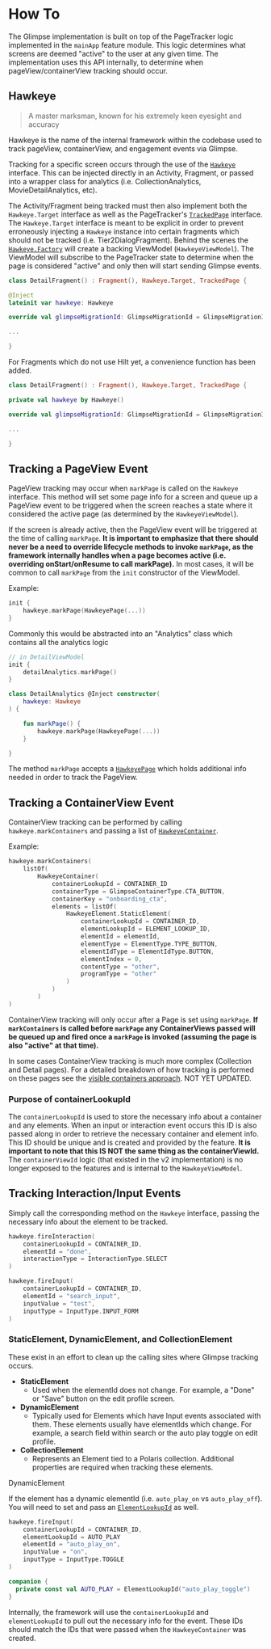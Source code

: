 # How To

The Glimpse implementation is built on top of the PageTracker logic implemented in the `mainApp` feature module. This logic determines what screens are deemed "active" to the user at any given time. The implementation uses this API internally, to determine when pageView/containerView tracking should occur.

## Hawkeye

> A master marksman, known for his extremely keen eyesight and accuracy

Hawkeye is the name of the internal framework within the codebase used to track pageView, containerView, and engagement events via Glimpse.

Tracking for a specific screen occurs through the use of the [`Hawkeye`](https://github.bamtech.co/Android/Dmgz/blob/development/features/analyticsGlimpseApi/src/main/java/com/bamtechmedia/dominguez/analytics/glimpse/hawkeye/Hawkeye.kt) interface. This can be injected directly in an Activity, Fragment, or passed into a wrapper class for analytics (i.e. CollectionAnalytics, MovieDetailAnalytics, etc).

The Activity/Fragment being tracked must then also implement both the `Hawkeye.Target` interface as well as the PageTracker's [`TrackedPage`](https://github.bamtech.co/Android/Dmgz/blob/development/features/mainAppApi/src/main/java/com/bamtechmedia/dominguez/main/pagetracker/TrackedPage.kt) interface. The `Hawkeye.Target` interface is meant to be explicit in order to prevent erroneously injecting a `Hawkeye` instance into certain fragments which should not be tracked (i.e. Tier2DialogFragment). Behind the scenes the [`Hawkeye.Factory`](https://github.bamtech.co/Android/Dmgz/blob/development/features/analyticsGlimpse/src/main/java/com/bamtechmedia/dominguez/analytics/glimpse/hawkeye/HawkeyeFactory.kt) will create a backing ViewModel (`HawkeyeViewModel`). The ViewModel will subscribe to the PageTracker state to determine when the page is considered "active" and only then will start sending Glimpse events.

```kotlin
class DetailFragment() : Fragment(), Hawkeye.Target, TrackedPage {

@Inject
lateinit var hawkeye: Hawkeye

override val glimpseMigrationId: GlimpseMigrationId = GlimpseMigrationId.DETAIL_FRAGMENT

...

}
```

For Fragments which do not use Hilt yet, a convenience function has been added.

```kotlin
class DetailFragment() : Fragment(), Hawkeye.Target, TrackedPage {

private val hawkeye by Hawkeye()

override val glimpseMigrationId: GlimpseMigrationId = GlimpseMigrationId.DETAIL_FRAGMENT

...

}
```

## Tracking a PageView Event

PageView tracking may occur when `markPage` is called on the `Hawkeye` interface. This method will set some page info for a screen and queue up a PageView event to be triggered when the screen reaches a state where it considered the active page (as determined by the `HawkeyeViewModel`).

If the screen is already active, then the PageView event will be triggered at the time of calling `markPage`. **It is important to emphasize that there should never be a need to override lifecycle methods to invoke `markPage`, as the framework internally handles when a page becomes active (i.e. overriding onStart/onResume to call markPage).** In most cases, it will be common to call `markPage` from the `init` constructor of the ViewModel.

Example:

```kotlin
init {
	hawkeye.markPage(HawkeyePage(...))
}
```

Commonly this would be abstracted into an "Analytics" class which contains all the analytics logic

```kotlin
// in DetailViewModel
init {
	detailAnalytics.markPage()
}
```

```kotlin
class DetailAnalytics @Inject constructor(
	hawkeye: Hawkeye
) {

	fun markPage() {
		hawkeye.markPage(HawkeyePage(...))
	}

}
```

The method `markPage` accepts a [`HawkeyePage`](https://github.bamtech.co/Android/Dmgz/blob/development/features/analyticsGlimpseApi/src/main/java/com/bamtechmedia/dominguez/analytics/glimpse/hawkeye/models/HawkeyePage.kt) which holds additional info needed in order to track the PageView.

## Tracking a ContainerView Event

ContainerView tracking can be performed by calling `hawkeye.markContainers` and passing a list of [`HawkeyeContainer`](https://github.bamtech.co/Android/Dmgz/blob/development/features/analyticsGlimpseApi/src/main/java/com/bamtechmedia/dominguez/analytics/glimpse/hawkeye/models/HawkeyeContainer.kt).

Example:

```kotlin
hawkeye.markContainers(
 	listOf(
    	HawkeyeContainer(
        	containerLookupId = CONTAINER_ID
        	containerType = GlimpseContainerType.CTA_BUTTON,
        	containerKey = "onboarding_cta",
        	elements = listOf(
        		HawkeyeElement.StaticElement(
        			containerLookupId = CONTAINER_ID,
        			elementLookupId = ELEMENT_LOOKUP_ID,
        			elementId = elementId,
        			elementType = ElementType.TYPE_BUTTON,
        			elementIdType = ElementIdType.BUTTON,
        			elementIndex = 0,
        			contentType = "other",
            		programType = "other"
				)
			)
		)
)
```

ContainerView tracking will only occur after a Page is set using `markPage`. **If `markContainers` is called before `markPage` any ContainerViews passed will be queued up and fired once a `markPage` is invoked (assuming the page is also "active" at that time).**

In some cases ContainerView tracking is much more complex (Collection and Detail pages). For a detailed breakdown of how tracking is performed on these pages see the [visible containers approach](https://github.bamtech.co/Android/Dmgz/blob/development/docs/GLIMPSE_VISIBLE_CONTAINERS_APPROACH.md). NOT YET UPDATED.

### Purpose of containerLookupId

The `containerLookupId` is used to store the necessary info about a container and any elements. When an input or interaction event occurs this ID is also passed along in order to retrieve the necessary container and element info. This ID should be unique and is created and provided by the feature. **It is important to note that this IS NOT the same thing as the containerViewId.** The `containerViewId` logic (that existed in the v2 implementation) is no longer exposed to the features and is internal to the `HawkeyeViewModel`.

## Tracking Interaction/Input Events

Simply call the corresponding method on the `Hawkeye` interface, passing the necessary info about the element to be tracked.

```kotlin
hawkeye.fireInteraction(
	containerLookupId = CONTAINER_ID,
	elementId = "done",
	interactionType = InteractionType.SELECT
)
```

```kotlin
hawkeye.fireInput(
	containerLookupId = CONTAINER_ID,
	elementId = "search_input",
	inputValue = "test",
	inputType = InputType.INPUT_FORM
)
```

### StaticElement, DynamicElement, and CollectionElement

These exist in an effort to clean up the calling sites where Glimpse tracking occurs.

- **StaticElement**
    - Used when the elementId does not change. For example, a "Done" or "Save" button on the edit profile screen.
- **DynamicElement**
    - Typically used for Elements which have Input events associated with them. These elements usually have elementIds which change. For example, a search field within search or the auto play toggle on edit profile.
- **CollectionElement**
    - Represents an Element tied to a Polaris collection. Additional properties are required when tracking these elements.

DynamicElement

If the element has a dynamic elementId (i.e. `auto_play_on` vs `auto_play_off`). You will need to set and pass an [`ElementLookupId`](https://github.bamtech.co/Android/Dmgz/blob/development/features/analyticsGlimpseApi/src/main/java/com/bamtechmedia/dominguez/analytics/glimpse/hawkeye/ElementLookupId.kt) as well.

```kotlin
hawkeye.fireInput(
	containerLookupId = CONTAINER_ID,
	elementLookupId = AUTO_PLAY
	elementId = "auto_play_on",
	inputValue = "on",
	inputType = InputType.TOGGLE
)

companion {
  private const val AUTO_PLAY = ElementLookupId("auto_play_toggle")
}
```

Internally, the framework will use the `containerLookupId` and `elementLookupId` to pull out the necessary info for the event. These IDs should match the IDs that were passed when the `HawkeyeContainer` was created.
